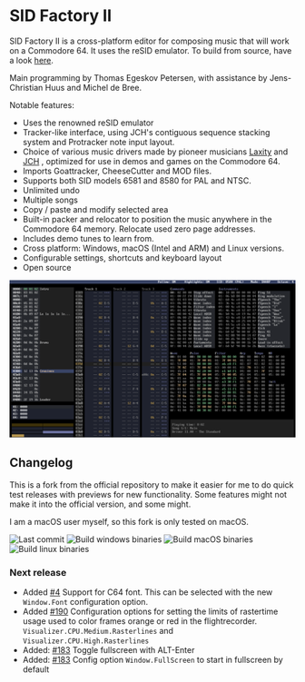 # SID Factory II

SID Factory II is a cross-platform editor for composing music that will work on
a Commodore 64. It uses the reSID emulator.
To build from source, have a look [here](DEVELOPMENT.md).

Main programming by Thomas Egeskov Petersen, with assistance by Jens-Christian
Huus and Michel de Bree.

Notable features:

- Uses the renowned reSID emulator
- Tracker-like interface, using JCH's contiguous sequence stacking system and
  Protracker note input layout.
- Choice of various music drivers made by pioneer musicians
  [Laxity](https://deepsid.chordian.net/?file=/MUSICIANS/L/Laxity) and
  [JCH](https://deepsid.chordian.net/?file=/MUSICIANS/J/JCH) ,
  optimized for use in demos and games on the Commodore 64.
- Imports Goattracker, CheeseCutter and MOD files.
- Supports both SID models 6581 and 8580 for PAL and NTSC.
- Unlimited undo
- Multiple songs
- Copy / paste and modify selected area
- Built-in packer and relocator to position the music anywhere in the Commodore
  64 memory. Relocate used zero page addresses.
- Includes demo tunes to learn from.
- Cross platform: Windows, macOS (Intel and ARM) and Linux versions.
- Configurable settings, shortcuts and keyboard layout
- Open source

![SID Factory II screenshot](screenshot.png)

## Changelog

This is a fork from the official repository to make it easier for me to do quick
test releases with previews for new functionality. Some features might not make it
into the official version, and some might.

I am a macOS user myself, so this fork is only tested on macOS.

![Last commit](https://img.shields.io/github/last-commit/micheldebree/sidfactory2)
![Build windows
binaries](https://github.com/micheldebree/sidfactory2/workflows/Build%20windows%20binaries/badge.svg)
![Build macOS
binaries](https://github.com/micheldebree/sidfactory2/workflows/Build%20macOS%20binaries/badge.svg)
![Build linux binaries](https://github.com/micheldebree/sidfactory2/workflows/Build%20linux%20binaries/badge.svg)

### Next release

- Added [#4](https://github.com/micheldebree/sidfactory2/issues/4) Support for C64 font.
  This can be selected with the new `Window.Font` configuration option.
- Added [#190](https://github.com/Chordian/sidfactory2/issues/190)
  Configuration options
  for setting the limits of rastertime usage used to color frames orange or red in
  the flightrecorder.
  `Visualizer.CPU.Medium.Rasterlines` and `Visualizer.CPU.High.Rasterlines`
- Added: [#183](https://github.com/Chordian/sidfactory2/issues/183) Toggle fullscreen with ALT-Enter
- Added: [#183](https://github.com/Chordian/sidfactory2/issues/183) Config option `Window.FullScreen`
  to start in fullscreen by default
